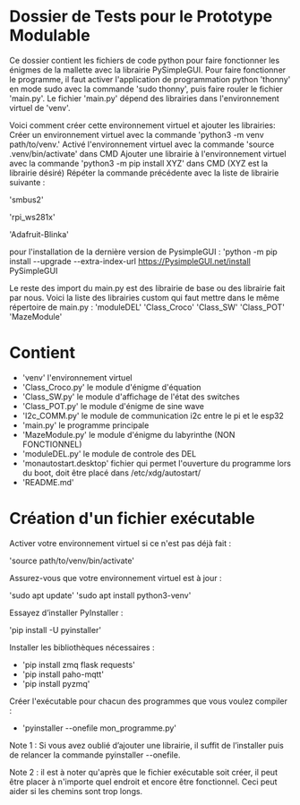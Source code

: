 # Dossier de Tests pour le Prototype Modulable  

Ce dossier contient les fichiers de code python pour faire fonctionner les énigmes de la mallette avec la librairie PySimpleGUI. 
Pour faire fonctionner le programme, il faut activer l'application de programmation python 'thonny' en mode sudo avec la commande 'sudo thonny', puis faire rouler le fichier 'main.py'. 
Le fichier 'main.py' dépend des librairies dans l'environnement virtuel de 'venv'.

Voici comment créer cette environnement virtuel et ajouter les librairies:
Créer un environnement virtuel avec la commande 'python3 -m venv path/to/venv.'
Activé l'environnement virtuel avec la commande 'source .venv/bin/activate' dans CMD
Ajouter une librairie à l'environnement virtuel avec la commande 'python3 -m pip install XYZ' dans CMD (XYZ est la librairie désiré)
Répéter la commande précédente avec la liste de librairie suivante :

'smbus2'

'rpi_ws281x'

'Adafruit-Blinka'

pour l'installation de la dernière version de PysimpleGUI : 'python -m pip install --upgrade --extra-index-url https://PysimpleGUI.net/install PySimpleGUI



Le reste des import du main.py est des librairie de base ou des librairie fait par nous.
Voici la liste des librairies custom qui faut mettre dans le même répertoire de main.py :
'moduleDEL'
'Class_Croco'
'Class_SW'
'Class_POT'
'MazeModule'

# Contient
- 'venv' l'environnement virtuel
- 'Class_Croco.py' le module d'énigme d'équation
- 'Class_SW.py' le module d'affichage de l'état des switches
- 'Class_POT.py' le module d'énigme de sine wave
- 'I2c_COMM.py' le module de communication i2c entre le pi et le esp32
- 'main.py' le programme principale
- 'MazeModule.py' le module d'énigme du labyrinthe (NON FONCTIONNEL)
- 'moduleDEL.py' le module de controle des DEL
- 'monautostart.desktop' fichier qui permet l'ouverture du programme lors du boot, doit être placé dans /etc/xdg/autostart/
- 'README.md'

# Création d'un fichier exécutable
Activer votre environnement virtuel si ce n'est pas déjà fait :

'source path/to/venv/bin/activate'

Assurez-vous que votre environnement virtuel est à jour :

'sudo apt update'
'sudo apt install python3-venv'

Essayez d’installer PyInstaller :

'pip install -U pyinstaller'

Installer les bibliothèques nécessaires :

- 'pip install zmq flask requests'
- 'pip install paho-mqtt'
- 'pip install pyzmq'

Créer l'exécutable pour chacun des programmes que vous voulez compiler :

- 'pyinstaller --onefile mon_programme.py'

Note 1 : Si vous avez oublié d’ajouter une librairie, il suffit de l’installer puis de relancer la commande pyinstaller --onefile.

Note 2 : il est à noter qu'après que le fichier exécutable soit créer, il peut être placer à n'importe quel endroit et encore être fonctionnel. Ceci peut aider si les chemins sont trop longs.
